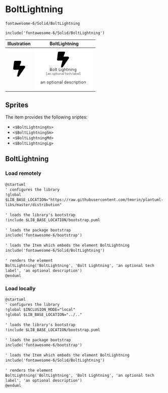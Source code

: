 # BoltLightning


```text
fontawesome-6/Solid/BoltLightning
```

```text
include('fontawesome-6/Solid/BoltLightning')
```



| Illustration | BoltLightning |
| :---: | :---: |
| ![illustration for Illustration](../../fontawesome-6/Solid/BoltLightning.png) | ![illustration for BoltLightning](../../fontawesome-6/Solid/BoltLightning.Local.png) |



## Sprites
The item provides the following sriptes:

- `<$BoltLightningXs>`
- `<$BoltLightningSm>`
- `<$BoltLightningMd>`
- `<$BoltLightningLg>`





## BoltLightning

### Load remotely
```plantuml
@startuml
' configures the library
!global $LIB_BASE_LOCATION="https://raw.githubusercontent.com/tmorin/plantuml-libs/master/distribution"

' loads the library's bootstrap
!include $LIB_BASE_LOCATION/bootstrap.puml

' loads the package bootstrap
include('fontawesome-6/bootstrap')

' loads the Item which embeds the element BoltLightning
include('fontawesome-6/Solid/BoltLightning')

' renders the element
BoltLightning('BoltLightning', 'Bolt Lightning', 'an optional tech label', 'an optional description')
@enduml
```

### Load locally
```plantuml
@startuml
' configures the library
!global $INCLUSION_MODE="local"
!global $LIB_BASE_LOCATION="../.."

' loads the library's bootstrap
!include $LIB_BASE_LOCATION/bootstrap.puml

' loads the package bootstrap
include('fontawesome-6/bootstrap')

' loads the Item which embeds the element BoltLightning
include('fontawesome-6/Solid/BoltLightning')

' renders the element
BoltLightning('BoltLightning', 'Bolt Lightning', 'an optional tech label', 'an optional description')
@enduml
```

